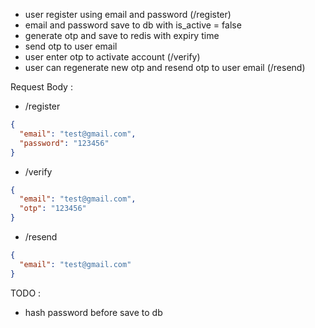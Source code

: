 - user register using email and password (/register)
- email and password save to db with is_active = false
- generate otp and save to redis with expiry time
- send otp to user email
- user enter otp to activate account (/verify)
- user can regenerate new otp and resend otp to user email (/resend)

Request Body :

- /register

```json
{
  "email": "test@gmail.com",
  "password": "123456"
}
```

- /verify

```json
{
  "email": "test@gmail.com",
  "otp": "123456"
}
```

- /resend

```json
{
  "email": "test@gmail.com"
}
```

TODO :

- hash password before save to db
